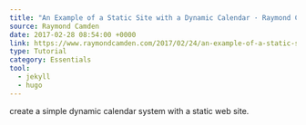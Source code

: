 ```yaml
---
title: "An Example of a Static Site with a Dynamic Calendar · Raymond Camden"
source: Raymond Camden
date: 2017-02-28 08:54:00 +0000
link: https://www.raymondcamden.com/2017/02/24/an-example-of-a-static-site-with-a-dynamic-calendar
type: Tutorial
category: Essentials
tool:
  - jekyll
  - hugo
---
```

create a simple dynamic calendar system with a static web site. 





